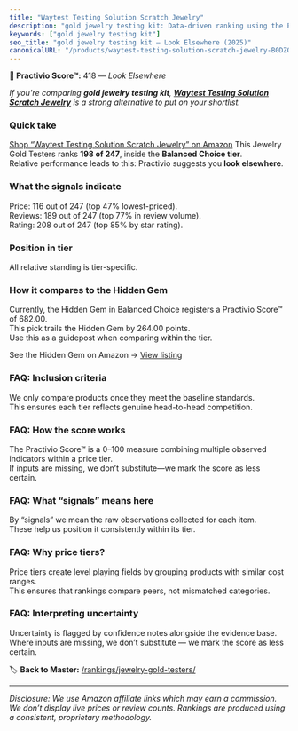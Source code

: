 ```yaml
---
title: "Waytest Testing Solution Scratch Jewelry"
description: "gold jewelry testing kit: Data-driven ranking using the Practivio Score™. Positioned by quality, value, demand, findability, momentum."
keywords: ["gold jewelry testing kit"]
seo_title: "gold jewelry testing kit — Look Elsewhere (2025)"
canonicalURL: "/products/waytest-testing-solution-scratch-jewelry-B0DZQ3R4DQ/"
---
```


**🚫 Practivio Score™:** 418 — _Look Elsewhere_


*If you're comparing **gold jewelry testing kit**, **[Waytest Testing Solution Scratch Jewelry](https://www.amazon.com/dp/B0DZQ3R4DQ?tag=practivio-20)** is a strong alternative to put on your shortlist.*
### Quick take
[Shop “Waytest Testing Solution Scratch Jewelry” on Amazon](https://www.amazon.com/dp/B0DZQ3R4DQ?tag=practivio-20)
This Jewelry Gold Testers ranks **198 of 247**, inside the **Balanced Choice tier**.  
Relative performance leads to this: Practivio suggests you **look elsewhere**.

### What the signals indicate
Price: 116 out of 247 (top 47% lowest-priced).  
Reviews: 189 out of 247 (top 77% in review volume).  
Rating: 208 out of 247 (top 85% by star rating).  

### Position in tier
All relative standing is tier-specific.

### How it compares to the Hidden Gem
Currently, the Hidden Gem in Balanced Choice registers a Practivio Score™ of 682.00.  
This pick trails the Hidden Gem by 264.00 points.  
Use this as a guidepost when comparing within the tier.  

See the Hidden Gem on Amazon → [View listing](https://www.amazon.com/dp/B08KZQBGHF?tag=practivio-20)

### FAQ: Inclusion criteria
We only compare products once they meet the baseline standards.  
This ensures each tier reflects genuine head-to-head competition.

### FAQ: How the score works
The Practivio Score™ is a 0–100 measure combining multiple observed indicators within a price tier.  
If inputs are missing, we don’t substitute—we mark the score as less certain.

### FAQ: What “signals” means here
By “signals” we mean the raw observations collected for each item.  
These help us position it consistently within its tier.

### FAQ: Why price tiers?
Price tiers create level playing fields by grouping products with similar cost ranges.  
This ensures that rankings compare peers, not mismatched categories.

### FAQ: Interpreting uncertainty
Uncertainty is flagged by confidence notes alongside the evidence base.  
Where inputs are missing, we don’t substitute — we mark the score as less certain.


🏷️ **Back to Master:** [/rankings/jewelry-gold-testers/](/rankings/jewelry-gold-testers/)

---
_Disclosure: We use Amazon affiliate links which may earn a commission. We don’t display live prices or review counts. Rankings are produced using a consistent, proprietary methodology._
